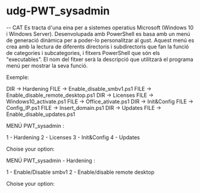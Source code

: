 # udg-PWT_sysadmin

-- CAT
Es tracta d'una eina per a sistemes operatius Microsoft (Windows 10 i Windows Server). Desenvolupada amb PowerShell es basa amb un menú de generació dinàmica per a poder-lo personalitzar al gust.
Aquest menú es crea amb la lectura de diferents directoris i subdirectoris que fan la funció de categories i subcategories, i fitxers PowerShell que són els "executables". El nom del fitxer serà la descripció que utilitzarà el programa menú per mostrar la seva funció.

Exemple:

DIR -> Hardening
 FILE -> Enable_disable_smbv1.ps1
 FILE -> Enable_disable_remote_desktop.ps1
DIR -> Licenses
 FILE -> Windows10_activate.ps1
 FILE -> Office_ativate.ps1
DIR -> Init&Config
 FILE -> Config_IP.ps1
 FILE -> Insert_domain.ps1
DIR -> Updates
 FILE -> Enable_disable_updates.ps1

MENÚ PWT_sysadmin :

  1 - Hardening
  2 - Licenses
  3 - Init&Config
  4 - Updates
  
Choise your option:

MENÚ PWT_sysadmin - Hardening :

  1 - Enable/Disable smbv1
  2 - Enable/disable remote desktop
  
Choise your option:




